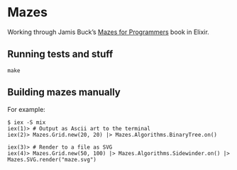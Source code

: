 # Mazes

Working through Jamis Buck’s
[Mazes for
Programmers](https://pragprog.com/titles/jbmaze/mazes-for-programmers/) book in
Elixir.

## Running tests and stuff

    make

## Building mazes manually

For example:

    $ iex -S mix
    iex(1)> # Output as Ascii art to the terminal
    iex(2)> Mazes.Grid.new(20, 20) |> Mazes.Algorithms.BinaryTree.on()

    iex(3)> # Render to a file as SVG
    iex(4)> Mazes.Grid.new(50, 100) |> Mazes.Algorithms.Sidewinder.on() |> Mazes.SVG.render("maze.svg")
